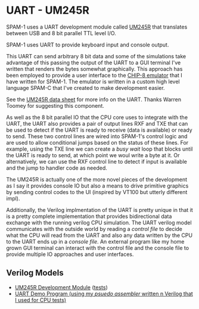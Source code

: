 # UART - UM245R

SPAM-1 uses a UART development module called [UM245R](../otherdoc/UM245R-UART.pdf) that translates between USB and 8 bit parallel TTL level I/O.

SPAM-1 uses UART to provide keyboard input and console output.

This UART can send arbitrary 8 bit data and some of the simulations take advantage of this passing the output of the UART to a GUI terminal I've written that renders the bytes somewhat graphically. 
This approach has been employed to provide a user interface to the [CHIP-8 emulator](../jvmtools/programs/Chip8Emulator.scc) that I have written for SPAM-1. The emulator is written in a custom high level language SPAM-C that I've created to make development easier. 

See the [UM245R data sheet](../otherdoc/UM245R-UART.pdf) for more info on the UART. Thanks Warren Toomey for suggesting this component.

As well as the 8 bit parallel IO that the CPU core uses to integrate with the UART, the UART also provides a pair of output lines RXF and TXE that can be used to detect if the UART is ready to receive (data is available) or ready to send. These two control lines are wired into SPAM-1's control logic and are used to allow conditional jumps based on the status of these lines. For example, using the TXE line we can create a _busy wait_ loop that blocks until the UART is ready to send, at which point we woul write a byte at it. Or alternatively, we can use the RXF control line to detect if input is available and the jump to handler code as needed. 

The UM245R is actually one of the more novel pieces of the development as I say it provides console IO but also a means to drive primitive graphics by sending control codes to the UI (inspired by VT100 but utterly different impl). 

Additionally, the Verilog implmentation of the UART is pretty unique in that it is a pretty complete implementation that provides bidirectional data exchange with the running verilog CPU simulation. The UART verilog model communicates with the outside world by reading a _control file_ to decide what the CPU will read from the UART and also any data written by the CPU to the UART ends up in a _console file_. An external program like my home grown GUI terminal can interact with the control file and the console file to provide multiple IO approaches and user interfaces.

## Verilog Models

- [UM245R Development Module](verilog/uart/um245r.v) ([tests](verilog/uart/test.v))
- [UART Demo Program (using my _psuedo assembler_ written n Verilog that I used for CPU tests)](verilog/cpu/demo_uart_loop.v)
